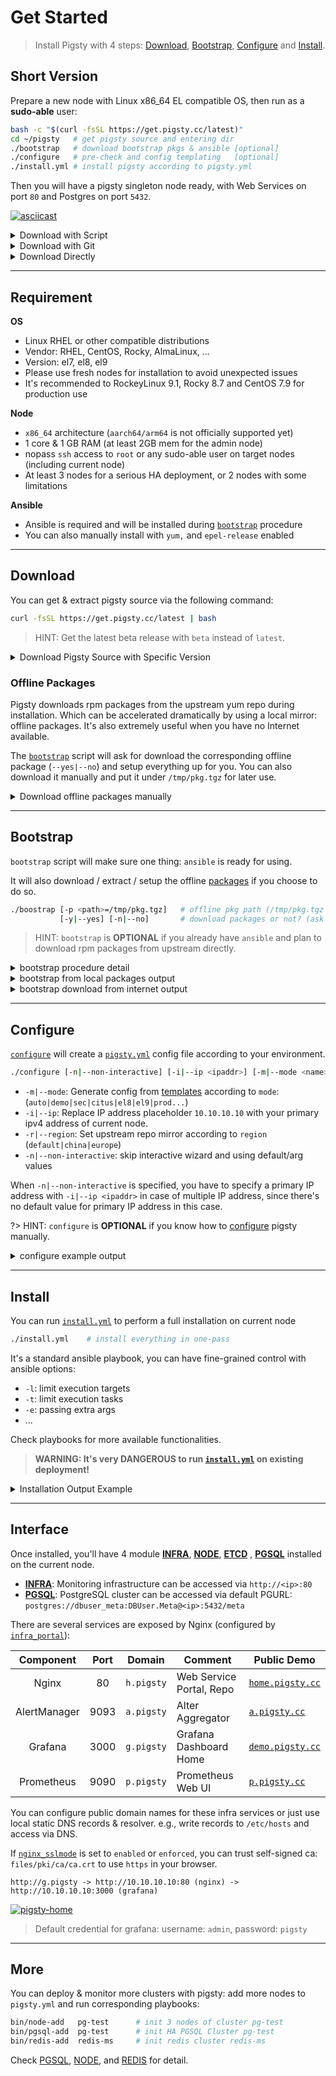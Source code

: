 # Get Started

> Install Pigsty with 4 steps: [Download](#download), [Bootstrap](#bootstrap), [Configure](#configure) and [Install](#install).


## Short Version

Prepare a new node with Linux x86_64 EL compatible OS, then run as a **sudo-able** user:

```bash
bash -c "$(curl -fsSL https://get.pigsty.cc/latest)"  
cd ~/pigsty   # get pigsty source and entering dir
./bootstrap   # download bootstrap pkgs & ansible [optional]
./configure   # pre-check and config templating   [optional] 
./install.yml # install pigsty according to pigsty.yml
```

Then you will have a pigsty singleton node ready, with Web Services on port `80` and Postgres on port `5432`.

[![asciicast](https://asciinema.org/a/566220.svg)](https://asciinema.org/a/566220)


<details><summary>Download with Script</summary>

```bash
$ curl https://get.pigsty.cc/latest | bash
...
[Checking] ===========================================
[ OK ] SOURCE from CDN due to GFW
FROM CDN    : bash -c "$(curl -fsSL https://get.pigsty.cc/latest)"
FROM GITHUB : bash -c "$(curl -fsSL https://raw.githubusercontent.com/Vonng/pigsty/master/bin/latest)"
[Downloading] ===========================================
[ OK ] download pigsty source code from CDN
[ OK ] $ curl -SL https://get.pigsty.cc/v2.5.0/pigsty-v2.5.0.tgz
...
MD5: d5dc4a51efc81932a03d7c010d0d5d64  /tmp/pigsty-v2.5.0.tgz
[Extracting] ===========================================
[ OK ] extract '/tmp/pigsty-v2.5.0.tgz' to '/home/vagrant/pigsty'
[ OK ] $ tar -xf /tmp/pigsty-v2.5.0.tgz -C ~;
[Reference] ===========================================
Official Site:   https://pigsty.cc
Get Started:     https://doc.pigsty.cc/#/INSTALL
Documentation:   https://doc.pigsty.cc
Github Repo:     https://github.com/Vonng/pigsty
Public Demo:     https://demo.pigsty.cc
[Proceeding] ===========================================
cd ~/pigsty      # entering pigsty home directory before proceeding
./bootstrap      # install ansible & download the optional offline packages
./configure      # preflight-check and generate config according to your env
./install.yml    # install pigsty on this node and init it as the admin node
[ OK ] ~/pigsty is ready to go now!
```

</details>


<details><summary>Download with Git</summary>

You can also download pigsty source with `git`, don't forget to check out a specific version.

```bash
git clone https://github.com/Vonng/pigsty;
cd pigsty; git checkout v2.5.0
```

</details>


<details><summary>Download Directly</summary>

You can also download pigsty source & offline pkgs directly from GitHub release page. 

```bash
# get from GitHub
bash -c "$(curl -fsSL https://raw.githubusercontent.com/Vonng/pigsty/master/bin/get)"

# or download tarball directly with curl
curl -L https://github.com/Vonng/pigsty/releases/download/v2.5.0/pigsty-v2.5.0.tgz -o ~/pigsty.tgz                 # SRC
curl -L https://github.com/Vonng/pigsty/releases/download/v2.5.0/pigsty-pkg-v2.5.0.el9.x86_64.tgz -o /tmp/pkg.tgz  # EL9
curl -L https://github.com/Vonng/pigsty/releases/download/v2.5.0/pigsty-pkg-v2.5.0.el8.x86_64.tgz -o /tmp/pkg.tgz  # EL8
curl -L https://github.com/Vonng/pigsty/releases/download/v2.5.0/pigsty-pkg-v2.5.0.el7.x86_64.tgz -o /tmp/pkg.tgz  # EL7
```

</details>




-----------------------

## Requirement

**OS**

* Linux RHEL or other compatible distributions
* Vendor: RHEL, CentOS, Rocky, AlmaLinux, ...
* Version: el7, el8, el9
* Please use fresh nodes for installation to avoid unexpected issues 
* It's recommended to RockeyLinux 9.1, Rocky 8.7 and CentOS 7.9 for production use

**Node**

* `x86_64` architecture (`aarch64/arm64` is not officially supported yet)
* 1 core & 1 GB RAM (at least 2GB mem for the admin node)
* nopass `ssh` access to `root` or any sudo-able user on target nodes (including current node)
* At least 3 nodes for a serious HA deployment, or 2 nodes with some limitations

**Ansible**

* Ansible is required and will be installed during [`bootstrap`](#bootstrap) procedure
* You can also manually install with `yum,` and `epel-release` enabled



-----------------------

## Download

You can get & extract pigsty source via the following command:

```bash
curl -fsSL https://get.pigsty.cc/latest | bash
```

> HINT: Get the latest beta release with `beta` instead of `latest`.


<details><summary>Download Pigsty Source with Specific Version</summary>

If you want to download a specific version, use the following URLs:

```bash
VERSION=v2.5.0
https://github.com/Vonng/pigsty/releases/download/${VERSION}/pigsty-${VERSION}.tgz
```

For example, Pigsty v2.5.0 source can be acquired with:

```bash 
curl -L https://github.com/Vonng/pigsty/releases/download/v2.5.0/pigsty-v2.5.0.tgz -o ~/pigsty.tgz
curl -L https://get.pigsty.cc/v2.5.0/pigsty-v2.5.0.tgz -o ~/pigsty.tgz   # China CDN Mirror
```

</details>


### Offline Packages

Pigsty downloads rpm packages from the upstream yum repo during installation.
Which can be accelerated dramatically by using a local mirror: offline packages.
It's also extremely useful when you have no Internet available.

The [`bootstrap`](#bootstrap) script will ask for download the corresponding offline package (`--yes|--no`) and setup everything up for you.
You can also download it manually and put it under `/tmp/pkg.tgz` for later use.

<details><summary>Download offline packages manually</summary>

```bash
VERSION=v2.5.0
OS_VERSION=$(rpm -q --qf "%{VERSION}" $(rpm -q --whatprovides redhat-release) | grep -o '^[^.]\+')
ARCH=$(uname -m)
FILENAME=pigsty-pkg-${VERSION}.el${OS_VERSION}.${ARCH}.tgz
PKG_URL="https://github.com/Vonng/pigsty/releases/download/${VERSION}/${FILENAME}"
echo ${PKG_URL} && curl -L ${PKG_URL} -o /tmp/pkg.tgz
```

For example, Pigsty v2.5.0 on EL7.x86_64 will have the following packages:

```bash
curl -L https://github.com/Vonng/pigsty/releases/download/v2.5.0/pigsty-pkg-v2.5.0.el7.x86_64.tgz  -o /tmp/pkg.tgz
curl -L https://get.pigsty.cc/v2.5.0/pigsty-pkg-v2.5.0.el7.x86_64.tgz -o /tmp/pkg.tgz  # China CDN Mirror
```

> Not all combinations of OS and architecture are supported yet. Please check the official release page.

</details>









-----------------------

## Bootstrap

`bootstrap` script will make sure one thing: `ansible` is ready for using. 

It will also download / extract / setup the offline [packages](#offline-packagess) if you choose to do so.

```bash
./boostrap [-p <path>=/tmp/pkg.tgz]   # offline pkg path (/tmp/pkg.tgz by default)
           [-y|--yes] [-n|--no]       # download packages or not? (ask by default)
```

> HINT: `bootstrap` is **OPTIONAL** if you already have `ansible` and plan to download rpm packages from upstream directly.

<details><summary>bootstrap procedure detail</summary>

1. Check preconditions

2. Check local repo exists ?
   * Y -> create `/etc/yum.repos.d/pigsty-local.repo` to enable it
   * N -> Download offline package from the Internet? 
     * Y -> Download from Github / CDN and extract & enable it
     * N -> Add basic os upstream repo file manually ?
          * Y -> add according to region / releasever
          * N -> leave it to user's default configuration
  * Now we have an available repo for installing ansible
    * Precedence: local `pkg.tgz` > downloaded `pkg.tgz` > upstream > user provide

3. install boot utils from the available repo
   * el7,8,9: `ansible createrepo_c unzip wget yum-utils sshpass`
   * el8 extra: `ansible python3.11-jmespath createrepo_c unzip wget dnf-utils sshpass modulemd-tools`
   * el9 extra: `ansible python3.11-jmespath createrepo_c unzip wget dnf-utils sshpass modulemd-tools`
4. Check ansible availability.

</details>


<details><summary>bootstrap from local packages output</summary>

If `/tmp/pkg.tgz` already exists, bootstrap will use it directly:

```bash
bootstrap pigsty v2.5.0 begin
[ OK ] region = china
[ OK ] kernel = Linux
[ OK ] machine = x86_64
[ OK ] release = 7.9.2009
[ OK ] sudo = vagrant ok
[ OK ] cache = /tmp/pkg.tgz exists
[ OK ] repo = extract from /tmp/pkg.tgz
[ OK ] repo file = use /etc/yum.repos.d/pigsty-local.repo
[ OK ] repo cache = created
[ OK ] install el7 utils
....(yum install ansible output)
[ OK ] ansible = ansible 2.9.27
[ OK ] boostrap pigsty complete
proceed with ./configure
```

</details>

<details><summary>bootstrap download from internet output</summary>

Download `pkg.tgz` from GitHub and extract it:

```bash
bootstrap pigsty v2.5.0 begin
[ OK ] region = china
[ OK ] kernel = Linux
[ OK ] machine = x86_64
[ OK ] release = 7.9.2009
[ OK ] sudo = vagrant ok
[ IN ] Cache /tmp/pkg.tgz not exists, download? (y/n):
=> y
[ OK ] download from Github https://get.pigsty.cc/v2.5.0/pigsty-pkg-v2.5.0.el7.x86_64.tgz to /tmp/pkg.tgz
  % Total    % Received % Xferd  Average Speed   Time    Time     Time  Current
                                 Dload  Upload   Total   Spent    Left  Speed
100  913M  100  913M    0     0   661k      0  0:23:33  0:23:33 --:--:--  834k
[ OK ] repo = extract from /tmp/pkg.tgz
[ OK ] repo file = use /etc/yum.repos.d/pigsty-local.repo
[ OK ] repo cache = created
[ OK ] install el7 utils
...... (yum install createrepo_c sshpass unzip output) 
==================================================================================================================
 Package                        Arch                Version                       Repository                 Size
==================================================================================================================
Installing:
 createrepo_c                   x86_64              0.10.0-20.el7                 pigsty-local               65 k
 sshpass                        x86_64              1.06-2.el7                    pigsty-local               21 k
 unzip                          x86_64              6.0-24.el7_9                  pigsty-local              172 k
Installing for dependencies:
 createrepo_c-libs              x86_64              0.10.0-20.el7                 pigsty-local               89 k

Transaction Summary
==================================================================================================================
...... (yum install ansible output)
==================================================================================================================
 Package                                      Arch            Version                 Repository             Size
==================================================================================================================
Installing:
 ansible                                      noarch          2.9.27-1.el7            pigsty-local           17 M
Installing for dependencies:
 PyYAML                                       x86_64          3.10-11.el7             pigsty-local          153 k
 libyaml                                      x86_64          0.1.4-11.el7_0          pigsty-local           55 k
 python-babel                                 noarch          0.9.6-8.el7             pigsty-local          1.4 M
 python-backports                             x86_64          1.0-8.el7               pigsty-local          5.8 k
 python-backports-ssl_match_hostname          noarch          3.5.0.1-1.el7           pigsty-local           13 k
 python-cffi                                  x86_64          1.6.0-5.el7             pigsty-local          218 k
 python-enum34                                noarch          1.0.4-1.el7             pigsty-local           52 k
 python-idna                                  noarch          2.4-1.el7               pigsty-local           94 k
 python-ipaddress                             noarch          1.0.16-2.el7            pigsty-local           34 k
 python-jinja2                                noarch          2.7.2-4.el7             pigsty-local          519 k
 python-markupsafe                            x86_64          0.11-10.el7             pigsty-local           25 k
 python-paramiko                              noarch          2.1.1-9.el7             pigsty-local          269 k
 python-ply                                   noarch          3.4-11.el7              pigsty-local          123 k
 python-pycparser                             noarch          2.14-1.el7              pigsty-local          104 k
 python-setuptools                            noarch          0.9.8-7.el7             pigsty-local          397 k
 python-six                                   noarch          1.9.0-2.el7             pigsty-local           29 k
 python2-cryptography                         x86_64          1.7.2-2.el7             pigsty-local          502 k
 python2-httplib2                             noarch          0.18.1-3.el7            pigsty-local          125 k
 python2-jmespath                             noarch          0.9.4-2.el7             pigsty-local           41 k
 python2-pyasn1                               noarch          0.1.9-7.el7             pigsty-local          100 k

Transaction Summary
==================================================================================================================
...
Complete!
[ OK ] ansible = ansible 2.9.27
[ OK ] boostrap pigsty complete
proceed with ./configure
```

</details>





-----------------------

## Configure

[`configure`](Config) will create a [`pigsty.yml`](https://github.com/Vonng/pigsty/blob/master/pigsty.yml) config file according to your environment.

```bash
./configure [-n|--non-interactive] [-i|--ip <ipaddr>] [-m|--mode <name>] [-r|--region <default|china|europe>]
```

* `-m|--mode`: Generate config from [templates](https://github.com/Vonng/pigsty/tree/master/files/pigsty) according to `mode`: (`auto|demo|sec|citus|el8|el9|prod...`)
* `-i|--ip`: Replace IP address placeholder `10.10.10.10` with your primary ipv4 address of current node.
* `-r|--region`: Set upstream repo mirror according to `region` (`default|china|europe`)
* `-n|--non-interactive`: skip interactive wizard and using default/arg values

When `-n|--non-interactive` is specified, you have to specify a primary IP address with `-i|--ip <ipaddr>` in case of multiple IP address, since there's no default value for primary IP address in this case.

?> HINT: `configure` is **OPTIONAL** if you know how to [configure](CONFIG.md) pigsty manually.


<details><summary>configure example output</summary>

```bash
[vagrant@meta pigsty]$ ./configure
configure pigsty v2.5.0 begin
[ OK ] region = china
[ OK ] kernel = Linux
[ OK ] machine = x86_64
[ OK ] sudo = vagrant ok
[ OK ] ssh = vagrant@127.0.0.1 ok
[WARN] Multiple IP address candidates found:
    (1) 10.0.2.15	    inet 10.0.2.15/24 brd 10.0.2.255 scope global noprefixroute dynamic eth0
    (2) 10.10.10.10	    inet 10.10.10.10/24 brd 10.10.10.255 scope global noprefixroute eth1
[ OK ] primary_ip = 10.10.10.10 (from demo)
[ OK ] admin = vagrant@10.10.10.10 ok
[ OK ] mode = demo (vagrant demo)
[ OK ] config = demo @ 10.10.10.10
[ OK ] ansible = ansible 2.9.27
[ OK ] configure pigsty done
proceed with ./install.yml
```

</details>





-----------------------

## Install

You can run [`install.yml`](https://github.com/Vonng/pigsty/blob/master/pigsty.yml) to perform a full installation on current node

```bash
./install.yml    # install everything in one-pass
```

It's a standard ansible playbook, you can have fine-grained control with ansible options:

* `-l`: limit execution targets
* `-t`: limit execution tasks
* `-e`: passing extra args
* ...

Check playbooks for more available functionalities.

> **WARNING: It's very DANGEROUS to run [`install.yml`](https://github.com/Vonng/pigsty/blob/master/install.yml) on existing deployment!**


<details><summary>Installation Output Example</summary>

```bash
[vagrant@meta pigsty]$ ./install.yml

PLAY [IDENTITY] ********************************************************************************************************************************

TASK [node_id : get node fact] *****************************************************************************************************************
changed: [10.10.10.12]
changed: [10.10.10.11]
changed: [10.10.10.13]
changed: [10.10.10.10]
...
...
PLAY RECAP **************************************************************************************************************************************************************************
10.10.10.10                : ok=288  changed=215  unreachable=0    failed=0    skipped=64   rescued=0    ignored=0
10.10.10.11                : ok=263  changed=194  unreachable=0    failed=0    skipped=88   rescued=0    ignored=1
10.10.10.12                : ok=263  changed=194  unreachable=0    failed=0    skipped=88   rescued=0    ignored=1
10.10.10.13                : ok=153  changed=121  unreachable=0    failed=0    skipped=53   rescued=0    ignored=1
localhost                  : ok=3    changed=0    unreachable=0    failed=0    skipped=4    rescued=0    ignored=0
```

</details>




-----------------------

## Interface

Once installed, you'll have 4 module [**INFRA**](INFRA.md), [**NODE**](NODE.md), [**ETCD**](ETCD.md) , [**PGSQL**](PGSQL.md) installed on the current node. 

* [**INFRA**](INFRA.md): Monitoring infrastructure can be accessed via `http://<ip>:80`
* [**PGSQL**](PGSQL.md): PostgreSQL cluster can be accessed via default PGURL: `postgres://dbuser_meta:DBUser.Meta@<ip>:5432/meta`

There are several services are exposed by Nginx (configured by [`infra_portal`](PARAM.md#infra_portal)):

|  Component   | Port |   Domain   | Comment                  | Public Demo                               |
|:------------:|:----:|:----------:|--------------------------|-------------------------------------------|
|    Nginx     |  80  | `h.pigsty` | Web Service Portal, Repo | [`home.pigsty.cc`](http://home.pigsty.cc) |
| AlertManager | 9093 | `a.pigsty` | Alter Aggregator         | [`a.pigsty.cc`](http://a.pigsty.cc)       |
|   Grafana    | 3000 | `g.pigsty` | Grafana Dashboard Home   | [`demo.pigsty.cc`](https://demo.pigsty.cc) |
|  Prometheus  | 9090 | `p.pigsty` | Prometheus Web UI        | [`p.pigsty.cc`](http://p.pigsty.cc)       |

You can configure public domain names for these infra services or just use local static DNS records & resolver.
e.g., write records to `/etc/hosts` and access via DNS.

If [`nginx_sslmode`](PARAM.md#nginx_sslmode) is set to `enabled` or `enforced`, you can trust self-signed ca: `files/pki/ca/ca.crt` to use `https` in your browser.

```
http://g.pigsty ️-> http://10.10.10.10:80 (nginx) -> http://10.10.10.10:3000 (grafana)
```

[![pigsty-home](https://github.com/Vonng/pigsty/assets/8587410/dec59092-14bc-47ab-baac-99c86643c9b7)](https://demo.pigsty.cc)

> Default credential for grafana: username: `admin`, password: `pigsty`



-----------------------

## More

You can deploy & monitor more clusters with pigsty: add more nodes to `pigsty.yml` and run corresponding playbooks:

```bash
bin/node-add   pg-test      # init 3 nodes of cluster pg-test
bin/pgsql-add  pg-test      # init HA PGSQL Cluster pg-test
bin/redis-add  redis-ms     # init redis cluster redis-ms
```

Check [PGSQL](PGSQL.md), [NODE](NODE.md), and [REDIS](REDIS.md) for detail.